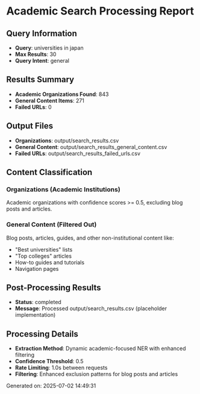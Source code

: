 # Academic Search Processing Report

## Query Information
- **Query**: universities in japan
- **Max Results**: 30
- **Query Intent**: general

## Results Summary
- **Academic Organizations Found**: 843
- **General Content Items**: 271
- **Failed URLs**: 0

## Output Files
- **Organizations**: output/search_results.csv
- **General Content**: output/search_results_general_content.csv
- **Failed URLs**: output/search_results_failed_urls.csv

## Content Classification
### Organizations (Academic Institutions)
Academic organizations with confidence scores >= 0.5, excluding blog posts and articles.

### General Content (Filtered Out)
Blog posts, articles, guides, and other non-institutional content like:
- "Best universities" lists
- "Top colleges" articles  
- How-to guides and tutorials
- Navigation pages

## Post-Processing Results
- **Status**: completed
- **Message**: Processed output/search_results.csv (placeholder implementation)

## Processing Details
- **Extraction Method**: Dynamic academic-focused NER with enhanced filtering
- **Confidence Threshold**: 0.5
- **Rate Limiting**: 1.0s between requests
- **Filtering**: Enhanced exclusion patterns for blog posts and articles

Generated on: 2025-07-02 14:49:31
